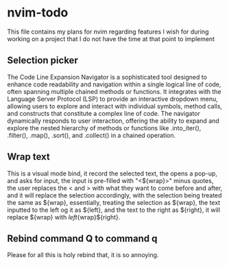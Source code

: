# nvim-todo
This file contains my plans for nvim regarding features I wish for during working on a project that I do not have the time at that point to implement

## Selection picker
The Code Line Expansion Navigator is a sophisticated tool designed to enhance code readability and navigation within a single logical line of code, often spanning multiple chained methods or functions. It integrates with the Language Server Protocol (LSP) to provide an interactive dropdown menu, allowing users to explore and interact with individual symbols, method calls, and constructs that constitute a complex line of code. The navigator dynamically responds to user interaction, offering the ability to expand and explore the nested hierarchy of methods or functions like .into_iter(), .filter(), .map(), .sort(), and .collect() in a chained operation.

## Wrap text
This is a visual mode bind, it record the selected text, the opens a pop-up, and asks for input, the input is pre-filled with "<${wrap}>" minus quotes, the user replaces the < and > with what they want to come before and after, and it will replace the selection accordingly, with the selection being treated the same as ${wrap}, essentially, treating the selection as ${wrap}, the text inputted to the left og it as ${left}, and the text to the right as ${right}, it will replace ${wrap} with ${left}${wrap}${right}.

## Rebind command Q to command q
Please for all this is holy rebind that, it is so annoying.
